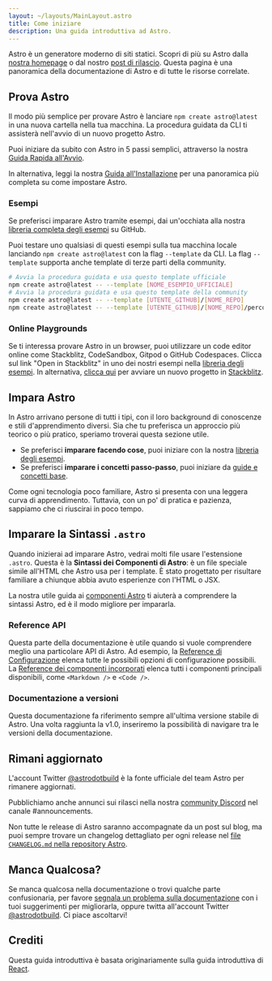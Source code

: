 ```yaml
---
layout: ~/layouts/MainLayout.astro
title: Come iniziare
description: Una guida introduttiva ad Astro.
---
```


Astro è un generatore moderno di siti statici. Scopri di più su Astro dalla [nostra homepage](https://astro.build/) o dal nostro [post di rilascio](https://astro.build/blog/introducing-astro). Questa pagina è una panoramica della documentazione di Astro e di tutte le risorse correlate.

## Prova Astro

Il modo più semplice per provare Astro è lanciare `npm create astro@latest` in una nuova cartella nella tua macchina. La procedura guidata da CLI ti assisterà nell'avvio di un nuovo progetto Astro.

Puoi iniziare da subito con Astro in 5 passi semplici, attraverso la nostra [Guida Rapida all'Avvio](/quick-start).

In alternativa, leggi la nostra [Guida all'Installazione](/installation) per una panoramica più completa su come impostare Astro.

### Esempi

Se preferisci imparare Astro tramite esempi, dai un'occhiata alla nostra [libreria completa degli esempi](https://github.com/withastro/astro/tree/main/examples) su GitHub.

Puoi testare uno qualsiasi di questi esempi sulla tua macchina locale lanciando `npm create astro@latest` con la flag `--template` da CLI. La flag `--template` supporta anche template di terze parti della community.

```bash
# Avvia la procedura guidata e usa questo template ufficiale
npm create astro@latest -- --template [NOME_ESEMPIO_UFFICIALE]
# Avvia la procedura guidata e usa questo template della community
npm create astro@latest -- --template [UTENTE_GITHUB]/[NOME_REPO]
npm create astro@latest -- --template [UTENTE_GITHUB]/[NOME_REPO]/percorso/al/esempio
```

### Online Playgrounds

Se ti interessa provare Astro in un browser, puoi utilizzare un code editor online come Stackblitz, CodeSandbox, Gitpod o GitHub Codespaces. Clicca sul link "Open in Stackblitz" in uno dei nostri esempi nella [libreria degli esempi](https://github.com/withastro/astro/tree/main/examples). In alternativa, [clicca qui](https://stackblitz.com/fork/astro) per avviare un nuovo progetto in [Stackblitz](https://stackblitz.com/fork/astro).

## Impara Astro

In Astro arrivano persone di tutti i tipi, con il loro background di conoscenze e stili d'apprendimento diversi. Sia che tu preferisca un approccio più teorico o più pratico, speriamo troverai questa sezione utile.

- Se preferisci **imparare facendo cose**, puoi iniziare con la nostra [libreria degli esempi](https://github.com/withastro/astro/tree/main/examples).
- Se preferisci **imparare i concetti passo-passo**, puoi iniziare da [guide e concetti base](/core-concepts/project-structure).

Come ogni tecnologia poco familiare, Astro si presenta con una leggera curva di apprendimento. Tuttavia, con un po' di pratica e pazienza, sappiamo che ci riuscirai in poco tempo.

## Imparare la Sintassi `.astro`

Quando inizierai ad imparare Astro, vedrai molti file usare l'estensione `.astro`. Questa è la **Sintassi dei Componenti di Astro**: è un file speciale simile all'HTML che Astro usa per i template. È stato progettato per risultare familiare a chiunque abbia avuto esperienze con l'HTML o JSX.

La nostra utile guida ai [componenti Astro](/core-concepts/astro-components) ti aiuterà a comprendere la sintassi Astro, ed è il modo migliore per impararla.

### Reference API

Questa parte della documentazione è utile quando si vuole comprendere meglio una particolare API di Astro. Ad esempio, la [Reference di Configurazione](/reference/configuration-reference) elenca tutte le possibili opzioni di configurazione possibili. La [Reference dei componenti incorporati](/reference/builtin-components) elenca tutti i componenti principali disponibili, come `<Markdown />` e `<Code />`.

### Documentazione a versioni

Questa documentazione fa riferimento sempre all'ultima versione stabile di Astro. Una volta raggiunta la v1.0, inseriremo la possibilità di navigare tra le versioni della documentazione.

## Rimani aggiornato

L'account Twitter [@astrodotbuild](https://twitter.com/astrodotbuild) è la fonte ufficiale del team Astro per rimanere aggiornati.

Pubblichiamo anche annunci sui rilasci nella nostra [community Discord](https://astro.build/chat) nel canale #announcements.

Non tutte le release di Astro saranno accompagnate da un post sul blog, ma puoi sempre trovare un changelog dettagliato per ogni release nel [file `CHANGELOG.md` nella repository Astro](https://github.com/withastro/astro/blob/main/packages/astro/CHANGELOG.md).

## Manca Qualcosa?

Se manca qualcosa nella documentazione o trovi qualche parte confusionaria, per favore [segnala un problema sulla documentazione](https://github.com/withastro/astro/issues/new/choose) con i tuoi suggerimenti per migliorarla, oppure twitta all'account Twitter [@astrodotbuild](https://twitter.com/astrodotbuild). Ci piace ascoltarvi!

## Crediti

Questa guida introduttiva è basata originariamente sulla guida introduttiva di [React](https://reactjs.org/).
